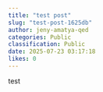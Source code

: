 ```yaml
---
title: "test post"
slug: "test-post-1625db"
author: jeny-amatya-qed
categories: Public
classification: Public
date: 2025-07-23 03:17:18 
likes: 0
---
```


test